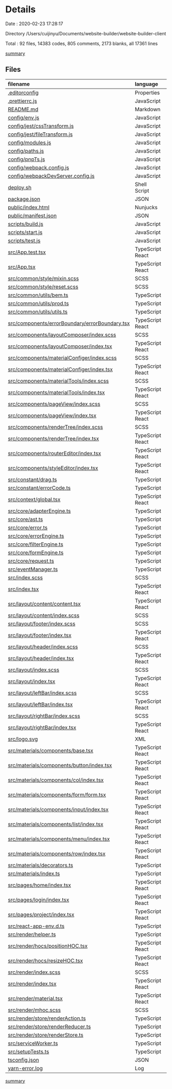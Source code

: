 # Details

Date : 2020-02-23 17:28:17

Directory /Users/cuijinyu/Documents/website-builder/website-builder-client

Total : 92 files, 14383 codes, 805 comments, 2173 blanks, all 17361 lines

[summary](results.md)

## Files

| filename                                                                                          | language         |  code | comment | blank |  total |
| :------------------------------------------------------------------------------------------------ | :--------------- | ----: | ------: | ----: | -----: |
| [.editorconfig](/.editorconfig)                                                                   | Properties       |     6 |       0 |     1 |      7 |
| [.prettierrc.js](/.prettierrc.js)                                                                 | JavaScript       |    12 |       1 |     2 |     15 |
| [README.md](/README.md)                                                                           | Markdown         |     5 |       0 |     5 |     10 |
| [config/env.js](/config/env.js)                                                                   | JavaScript       |    55 |      28 |    11 |     94 |
| [config/jest/cssTransform.js](/config/jest/cssTransform.js)                                       | JavaScript       |     9 |       3 |     3 |     15 |
| [config/jest/fileTransform.js](/config/jest/fileTransform.js)                                     | JavaScript       |    31 |       4 |     6 |     41 |
| [config/modules.js](/config/modules.js)                                                           | JavaScript       |    81 |      35 |    26 |    142 |
| [config/paths.js](/config/paths.js)                                                               | JavaScript       |    66 |      10 |    15 |     91 |
| [config/pnpTs.js](/config/pnpTs.js)                                                               | JavaScript       |    32 |       0 |     4 |     36 |
| [config/webpack.config.js](/config/webpack.config.js)                                             | JavaScript       |   408 |     212 |    18 |    638 |
| [config/webpackDevServer.config.js](/config/webpackDevServer.config.js)                           | JavaScript       |    43 |      62 |     6 |    111 |
| [deploy.sh](/deploy.sh)                                                                           | Shell Script     |     1 |       1 |     0 |      2 |
| [package.json](/package.json)                                                                     | JSON             |   191 |       0 |     1 |    192 |
| [public/index.html](/public/index.html)                                                           | Nunjucks         |    40 |       0 |     4 |     44 |
| [public/manifest.json](/public/manifest.json)                                                     | JSON             |    25 |       0 |     1 |     26 |
| [scripts/build.js](/scripts/build.js)                                                             | JavaScript       |   167 |      23 |    22 |    212 |
| [scripts/start.js](/scripts/start.js)                                                             | JavaScript       |   115 |      19 |    14 |    148 |
| [scripts/test.js](/scripts/test.js)                                                               | JavaScript       |    36 |       7 |    11 |     54 |
| [src/App.test.tsx](/src/App.test.tsx)                                                             | TypeScript React |     8 |       0 |     2 |     10 |
| [src/App.tsx](/src/App.tsx)                                                                       | TypeScript React |    71 |       0 |     8 |     79 |
| [src/common/style/mixin.scss](/src/common/style/mixin.scss)                                       | SCSS             |   282 |       3 |    40 |    325 |
| [src/common/style/reset.scss](/src/common/style/reset.scss)                                       | SCSS             |   284 |     100 |    63 |    447 |
| [src/common/utils/bem.ts](/src/common/utils/bem.ts)                                               | TypeScript       |    12 |      12 |     7 |     31 |
| [src/common/utils/prod.ts](/src/common/utils/prod.ts)                                             | TypeScript       |    11 |       3 |     5 |     19 |
| [src/common/utils/utils.ts](/src/common/utils/utils.ts)                                           | TypeScript       |    15 |       0 |     5 |     20 |
| [src/components/errorBoundary/errorBoundary.tsx](/src/components/errorBoundary/errorBoundary.tsx) | TypeScript React |    24 |       0 |     7 |     31 |
| [src/components/layoutComposer/index.scss](/src/components/layoutComposer/index.scss)             | SCSS             |    11 |       0 |     3 |     14 |
| [src/components/layoutComposer/index.tsx](/src/components/layoutComposer/index.tsx)               | TypeScript React |   177 |       0 |    14 |    191 |
| [src/components/materialConfiger/index.scss](/src/components/materialConfiger/index.scss)         | SCSS             |    10 |       0 |     2 |     12 |
| [src/components/materialConfiger/index.tsx](/src/components/materialConfiger/index.tsx)           | TypeScript React |    51 |       0 |     5 |     56 |
| [src/components/materialTools/index.scss](/src/components/materialTools/index.scss)               | SCSS             |    44 |       0 |     9 |     53 |
| [src/components/materialTools/index.tsx](/src/components/materialTools/index.tsx)                 | TypeScript React |   103 |       0 |     9 |    112 |
| [src/components/pageView/index.scss](/src/components/pageView/index.scss)                         | SCSS             |    47 |       0 |     7 |     54 |
| [src/components/pageView/index.tsx](/src/components/pageView/index.tsx)                           | TypeScript React |   129 |       0 |    13 |    142 |
| [src/components/renderTree/index.scss](/src/components/renderTree/index.scss)                     | SCSS             |    37 |       1 |     7 |     45 |
| [src/components/renderTree/index.tsx](/src/components/renderTree/index.tsx)                       | TypeScript React |    73 |       0 |     8 |     81 |
| [src/components/routerEditor/index.tsx](/src/components/routerEditor/index.tsx)                   | TypeScript React |     1 |       0 |     0 |      1 |
| [src/components/styleEditor/index.tsx](/src/components/styleEditor/index.tsx)                     | TypeScript React |     1 |       0 |     0 |      1 |
| [src/constant/drag.ts](/src/constant/drag.ts)                                                     | TypeScript       |     4 |       0 |     1 |      5 |
| [src/constant/errorCode.ts](/src/constant/errorCode.ts)                                           | TypeScript       |     1 |       0 |     1 |      2 |
| [src/context/global.tsx](/src/context/global.tsx)                                                 | TypeScript React |    31 |       0 |     6 |     37 |
| [src/core/adapterEngine.ts](/src/core/adapterEngine.ts)                                           | TypeScript       |     1 |       0 |     1 |      2 |
| [src/core/ast.ts](/src/core/ast.ts)                                                               | TypeScript       |   838 |     237 |   183 |  1,258 |
| [src/core/error.ts](/src/core/error.ts)                                                           | TypeScript       |     0 |       0 |     1 |      1 |
| [src/core/errorEngine.ts](/src/core/errorEngine.ts)                                               | TypeScript       |     1 |       0 |     1 |      2 |
| [src/core/filterEngine.ts](/src/core/filterEngine.ts)                                             | TypeScript       |     1 |       0 |     1 |      2 |
| [src/core/formEngine.ts](/src/core/formEngine.ts)                                                 | TypeScript       |     1 |       0 |     1 |      2 |
| [src/core/request.ts](/src/core/request.ts)                                                       | TypeScript       |    54 |       0 |    13 |     67 |
| [src/eventManager.ts](/src/eventManager.ts)                                                       | TypeScript       |    42 |       0 |     9 |     51 |
| [src/index.scss](/src/index.scss)                                                                 | SCSS             |    14 |       0 |     5 |     19 |
| [src/index.tsx](/src/index.tsx)                                                                   | TypeScript React |     6 |       3 |     3 |     12 |
| [src/layout/content/content.tsx](/src/layout/content/content.tsx)                                 | TypeScript React |    17 |       0 |     3 |     20 |
| [src/layout/content/index.scss](/src/layout/content/index.scss)                                   | SCSS             |     9 |       0 |     2 |     11 |
| [src/layout/footer/index.scss](/src/layout/footer/index.scss)                                     | SCSS             |    11 |       0 |     1 |     12 |
| [src/layout/footer/index.tsx](/src/layout/footer/index.tsx)                                       | TypeScript React |     7 |       0 |     3 |     10 |
| [src/layout/header/index.scss](/src/layout/header/index.scss)                                     | SCSS             |    22 |       0 |     4 |     26 |
| [src/layout/header/index.tsx](/src/layout/header/index.tsx)                                       | TypeScript React |    16 |       0 |     3 |     19 |
| [src/layout/index.scss](/src/layout/index.scss)                                                   | SCSS             |    20 |       0 |     4 |     24 |
| [src/layout/index.tsx](/src/layout/index.tsx)                                                     | TypeScript React |    27 |       0 |     3 |     30 |
| [src/layout/leftBar/index.scss](/src/layout/leftBar/index.scss)                                   | SCSS             |    10 |       0 |     2 |     12 |
| [src/layout/leftBar/index.tsx](/src/layout/leftBar/index.tsx)                                     | TypeScript React |    15 |       0 |     3 |     18 |
| [src/layout/rightBar/index.scss](/src/layout/rightBar/index.scss)                                 | SCSS             |     9 |       0 |     2 |     11 |
| [src/layout/rightBar/index.tsx](/src/layout/rightBar/index.tsx)                                   | TypeScript React |    14 |       0 |     3 |     17 |
| [src/logo.svg](/src/logo.svg)                                                                     | XML              |     7 |       0 |     1 |      8 |
| [src/materials/components/base.tsx](/src/materials/components/base.tsx)                           | TypeScript React |    17 |       0 |     4 |     21 |
| [src/materials/components/button/index.tsx](/src/materials/components/button/index.tsx)           | TypeScript React |     0 |       0 |     1 |      1 |
| [src/materials/components/col/index.tsx](/src/materials/components/col/index.tsx)                 | TypeScript React |    25 |       0 |     4 |     29 |
| [src/materials/components/form/form.tsx](/src/materials/components/form/form.tsx)                 | TypeScript React |     9 |       0 |     2 |     11 |
| [src/materials/components/input/index.tsx](/src/materials/components/input/index.tsx)             | TypeScript React |    26 |       0 |     5 |     31 |
| [src/materials/components/list/index.tsx](/src/materials/components/list/index.tsx)               | TypeScript React |     0 |       0 |     1 |      1 |
| [src/materials/components/menu/index.tsx](/src/materials/components/menu/index.tsx)               | TypeScript React |     0 |       0 |     1 |      1 |
| [src/materials/components/row/index.tsx](/src/materials/components/row/index.tsx)                 | TypeScript React |    30 |       0 |     6 |     36 |
| [src/materials/decorators.ts](/src/materials/decorators.ts)                                       | TypeScript       |    48 |       1 |     6 |     55 |
| [src/materials/index.ts](/src/materials/index.ts)                                                 | TypeScript       |    30 |       0 |     3 |     33 |
| [src/pages/home/index.tsx](/src/pages/home/index.tsx)                                             | TypeScript React |     4 |       0 |     2 |      6 |
| [src/pages/login/index.tsx](/src/pages/login/index.tsx)                                           | TypeScript React |     5 |       0 |     3 |      8 |
| [src/pages/project/index.tsx](/src/pages/project/index.tsx)                                       | TypeScript React |     5 |       0 |     3 |      8 |
| [src/react-app-env.d.ts](/src/react-app-env.d.ts)                                                 | TypeScript       |    48 |       3 |    14 |     65 |
| [src/render/helper.ts](/src/render/helper.ts)                                                     | TypeScript       |    45 |       1 |    10 |     56 |
| [src/render/hocs/positionHOC.tsx](/src/render/hocs/positionHOC.tsx)                               | TypeScript React |     0 |       0 |     1 |      1 |
| [src/render/hocs/resizeHOC.tsx](/src/render/hocs/resizeHOC.tsx)                                   | TypeScript React |     0 |       0 |     1 |      1 |
| [src/render/index.scss](/src/render/index.scss)                                                   | SCSS             |    15 |       0 |     3 |     18 |
| [src/render/index.tsx](/src/render/index.tsx)                                                     | TypeScript React |   136 |       1 |    16 |    153 |
| [src/render/material.tsx](/src/render/material.tsx)                                               | TypeScript React |   229 |       0 |    26 |    255 |
| [src/render/mhoc.scss](/src/render/mhoc.scss)                                                     | SCSS             |    10 |       0 |     2 |     12 |
| [src/render/store/renderAction.ts](/src/render/store/renderAction.ts)                             | TypeScript       |   114 |       0 |     7 |    121 |
| [src/render/store/renderReducer.ts](/src/render/store/renderReducer.ts)                           | TypeScript       |   135 |       0 |     8 |    143 |
| [src/render/store/renderStore.ts](/src/render/store/renderStore.ts)                               | TypeScript       |     7 |       0 |     3 |     10 |
| [src/serviceWorker.ts](/src/serviceWorker.ts)                                                     | TypeScript       |    79 |      31 |    15 |    125 |
| [src/setupTests.ts](/src/setupTests.ts)                                                           | TypeScript       |     1 |       4 |     1 |      6 |
| [tsconfig.json](/tsconfig.json)                                                                   | JSON             |    27 |       0 |     1 |     28 |
| [yarn-error.log](/yarn-error.log)                                                                 | Log              | 9,446 |       0 | 1,400 | 10,846 |

[summary](results.md)
